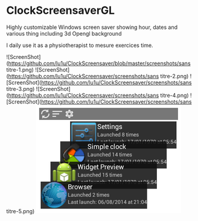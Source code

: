 # ClockScreensaverGL
Highly customizable Windows screen saver showing hour, dates and various thing including 3d Opengl background

I daily use it as a physiotherapist to mesure exercices time.

![ScreenShot](https://github.com/lu1u/ClockScreensaver/blob/master/screenshots/sans titre-1.png)
![ScreenShot](https://github.com/lu1u/ClockScreensaver/screenshots/sans titre-2.png)
![ScreenShot](https://github.com/lu1u/ClockScreensaver/screenshots/sans titre-3.png)
![ScreenShot](https://github.com/lu1u/ClockScreensaver/screenshots/sans titre-4.png)
![ScreenShot](https://github.com/lu1u/ClockScreensaver/screenshots/sans titre-5.png)
![ScreenShot](https://github.com/lu1u/MesProjetsAndroid/blob/master/FrequentLauncherWidget/FrequentLauncherWidget/res/drawable-nodpi/preview_stack.png)
